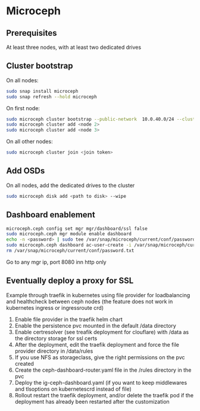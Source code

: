 # Microceph

## Prerequisites

At least three nodes, with at least two dedicated drives

## Cluster bootstrap

On all nodes:

```bash
sudo snap install microceph
sudo snap refresh --hold microceph
```

On first node:

```bash
sudo microceph cluster bootstrap --public-network  10.0.40.0/24 --cluster-network 10.0.30.0/24
sudo microceph cluster add <node 2>
sudo microceph cluster add <node 3>
```

On all other nodes:

```bash
sudo microceph cluster join <join token>
```

## Add OSDs

On all nodes, add the dedicated drives to the cluster

```bash
sudo microceph disk add <path to disk> --wipe
```

## Dashboard enablement

```bash
microceph.ceph config set mgr mgr/dashboard/ssl false
sudo microceph.ceph mgr module enable dashboard
echo -n <password> | sudo tee /var/snap/microceph/current/conf/password.txt > /dev/null
sudo microceph.ceph dashboard ac-user-create -i /var/snap/microceph/current/conf/password.txt admin administrator
rm /var/snap/microceph/current/conf/password.txt
```

Go to any mgr ip, port 8080 inn http only

## Eventually deploy a proxy for SSL

Example through traefik in kubernetes using file provider for loadbalancing and healthcheck between ceph nodes (the feature does not work in kubernetes ingress or ingressroute crd)

1. Enable file provider in the traefik helm chart
2. Enable the persistence pvc mounted in the default /data directory
3. Enable certresolver (see treafik deployment for clouflare) with /data as the directory storage for ssl certs
4. After the deployment, edit the traefik deployment and force the file provider directory in /data/rules
5. If you use NFS as storageclass, give the right permissions on the pvc created
6. Create the ceph-dashboard-router.yaml file in the /rules directory in the pvc
7. Deploy the ig-ceph-dashboard.yaml (if you want to keep middlewares and tlsoptions on kubernetescrd instead of file)
8. Rollout restart the traefik deployment, and/or delete the traefik pod if the deployment has already been restarted after the customization
